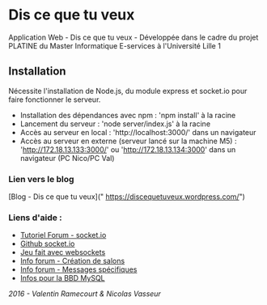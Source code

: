 # Dis ce que tu veux
Application Web - Dis ce que tu veux - Développée dans le cadre du projet PLATINE du Master Informatique E-services à l'Université Lille 1

## Installation
Nécessite l'installation de Node.js, du module express et socket.io pour faire fonctionner le serveur.  
- Installation des dépendances avec npm : 'npm install' à la racine  
- Lancement du serveur : 'node server/index.js' à la racine  
- Accès au serveur en local : 'http://localhost:3000/' dans un navigateur
- Accès au serveur en externe (serveur lancé sur la machine M5) : 'http://172.18.13.133:3000/' ou 'http://172.18.13.134:3000' dans un navigateur (PC Nico/PC Val)

### Lien vers le blog
[Blog - Dis ce que tu veux](" https://discequetuveux.wordpress.com/")

### Liens d'aide :
- [Tutoriel Forum - socket.io](http://stackoverflow.com/questions/4094350/good-beginners-tutorial-to-socket-io)
- [Github socket.io](https://github.com/socketio/socket.io)
- [Jeu fait avec websockets](http://browserquest.mozilla.org/)
- [Info forum - Création de salons](http://stackoverflow.com/questions/19156636/node-js-and-socket-io-creating-room)
- [Info forum - Messages spécifiques](http://stackoverflow.com/questions/4647348/send-message-to-specific-client-with-socket-io-and-node-js)
- [Infos pour la BBD MySQL](http://www.developper-jeux-video.com/acces-mysql-nodejs/)

_2016 - Valentin Ramecourt & Nicolas Vasseur_
